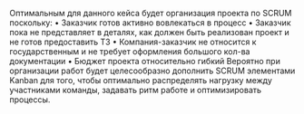 Оптимальным для данного кейса будет организация проекта по SCRUM поскольку:
• Заказчик готов активно вовлекаться в процесс
• Заказчик пока не представляет в деталях, как должен быть реализован проект и не готов
предоставить ТЗ
• Компания-заказчик не относится к государственным и не требует оформления большого
кол-ва документации
• Бюджет проекта относительно гибкий
Вероятно при организации работ будет целесообразно дополнить SCRUM элементами Kanban
для того, чтобы оптимально распределять нагрузку между участниками команды, задавать ритм
работе и оптимизировать процессы.
